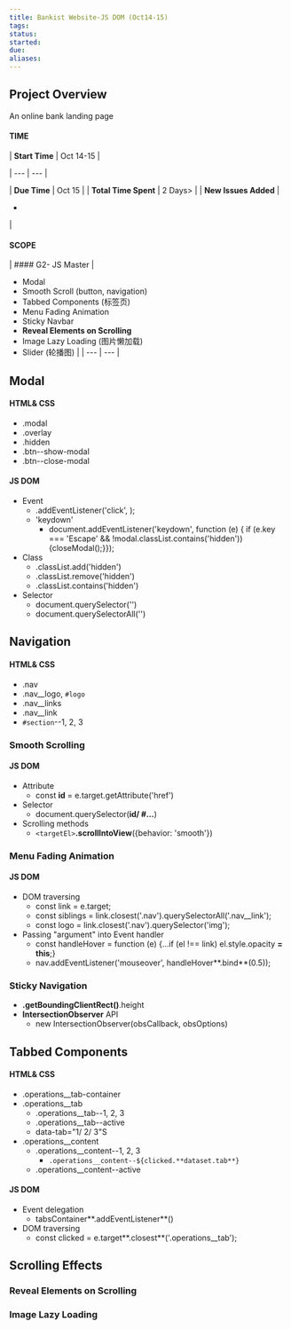 ```yaml
---
title: Bankist Website-JS DOM (Oct14-15)
tags: 
status: 
started: 
due: 
aliases: 
---
```

## Project Overview
An online bank landing page
#### TIME

| **Start Time** | Oct 14-15 |

| --- | --- |

| **Due Time** | Oct 15 |
| **Total Time Spent** | 2 Days>  |
| **New Issues Added** | 

- 
 |
#### SCOPE
| #### G2- JS Master
 | 
- Modal 
- Smooth Scroll (button, navigation)
- Tabbed Components (标签页)
- Menu Fading Animation
- Sticky Navbar
- **Reveal Elements on Scrolling**
- Image Lazy Loading (图片懒加载)
- Slider (轮播图)
 |
| --- | --- |
## Modal
#### HTML& CSS
- .modal
- .overlay
- .hidden
- .btn--show-modal
- .btn--close-modal
#### JS DOM
- Event
   - .addEventListener('click', <closeModal>);
   - 'keydown'
      - document.addEventListener('keydown', function (e) {
  if (e.key === 'Escape' && !modal.classList.contains('hidden')) {closeModal();}});
- Class
   - .classList.add('hidden')
   - .classList.remove('hidden')
   - .classList.contains('hidden')
- Selector
   - document.querySelector('')
   - document.querySelectorAll('')
## Navigation
#### HTML& CSS
- .nav
- .nav__logo, `#logo`
- .nav__links
- .nav__link
- `#section`--1, 2, 3
### Smooth Scrolling
#### JS DOM
- Attribute
   - const **id** = e.target.getAttribute('href')
- Selector
   - document.querySelector(**id/ #...**)
- Scrolling methods
   - `<targetEl>`**.scrollIntoView**({behavior: 'smooth'})
### Menu Fading Animation
#### JS DOM
- DOM traversing
   - const link = e.target;
   - const siblings = link.closest('.nav').querySelectorAll('.nav__link');
   - const logo = link.closest('.nav').querySelector('img');
- Passing "argument" into Event handler
   - const handleHover = function (e) {...if (el !== link) el.style.opacity **= this**;}
   - nav.addEventListener('mouseover', handleHover**.bind**(0.5));
### Sticky Navigation
- **.getBoundingClientRect()**.height
- **IntersectionObserver** API
   - new IntersectionObserver(obsCallback, obsOptions)
## Tabbed Components
#### HTML& CSS
- .operations__tab-container
- .operations__tab
   - .operations__tab--1, 2, 3
   - .operations__tab--active
   - data-tab="1/ 2/ 3"S
- .operations__content
   - .operations__content--1, 2, 3
      - `.operations__content--${clicked.**dataset.tab**}`
   - .operations__content--active
#### JS DOM
- Event delegation 
   - tabsContainer**.addEventListener**()
- DOM traversing
   - const clicked = e.target**.closest**('.operations__tab');
## Scrolling Effects
### Reveal Elements on Scrolling
### Image Lazy Loading 
### 
